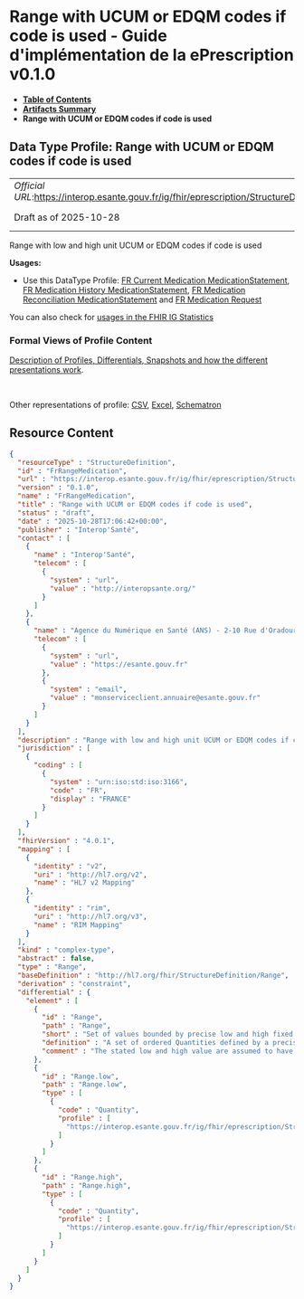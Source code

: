 # Range with UCUM or EDQM codes if code is used - Guide d'implémentation de la ePrescription v0.1.0

* [**Table of Contents**](toc.md)
* [**Artifacts Summary**](artifacts.md)
* **Range with UCUM or EDQM codes if code is used**

## Data Type Profile: Range with UCUM or EDQM codes if code is used 

| | |
| :--- | :--- |
| *Official URL*:https://interop.esante.gouv.fr/ig/fhir/eprescription/StructureDefinition/FrRangeMedication | *Version*:0.1.0 |
| Draft as of 2025-10-28 | *Computable Name*:FrRangeMedication |

 
Range with low and high unit UCUM or EDQM codes if code is used 

**Usages:**

* Use this DataType Profile: [FR Current Medication MedicationStatement](StructureDefinition-fr-current-medication-medicationstatement.md), [FR Medication History MedicationStatement](StructureDefinition-fr-medication-history-medicationstatement.md), [FR Medication Reconciliation MedicationStatement](StructureDefinition-fr-medication-reconciliation-statement.md) and [FR Medication Request](StructureDefinition-fr-medicationrequest.md)

You can also check for [usages in the FHIR IG Statistics](https://packages2.fhir.org/xig/ans.fhir.fr.eprescription|current/StructureDefinition/FrRangeMedication)

### Formal Views of Profile Content

 [Description of Profiles, Differentials, Snapshots and how the different presentations work](http://build.fhir.org/ig/FHIR/ig-guidance/readingIgs.html#structure-definitions). 

 

Other representations of profile: [CSV](StructureDefinition-FrRangeMedication.csv), [Excel](StructureDefinition-FrRangeMedication.xlsx), [Schematron](StructureDefinition-FrRangeMedication.sch) 



## Resource Content

```json
{
  "resourceType" : "StructureDefinition",
  "id" : "FrRangeMedication",
  "url" : "https://interop.esante.gouv.fr/ig/fhir/eprescription/StructureDefinition/FrRangeMedication",
  "version" : "0.1.0",
  "name" : "FrRangeMedication",
  "title" : "Range with UCUM or EDQM codes if code is used",
  "status" : "draft",
  "date" : "2025-10-28T17:06:42+00:00",
  "publisher" : "Interop'Santé",
  "contact" : [
    {
      "name" : "Interop'Santé",
      "telecom" : [
        {
          "system" : "url",
          "value" : "http://interopsante.org/"
        }
      ]
    },
    {
      "name" : "Agence du Numérique en Santé (ANS) - 2-10 Rue d'Oradour-sur-Glane, 75015 Paris",
      "telecom" : [
        {
          "system" : "url",
          "value" : "https://esante.gouv.fr"
        },
        {
          "system" : "email",
          "value" : "monserviceclient.annuaire@esante.gouv.fr"
        }
      ]
    }
  ],
  "description" : "Range with low and high unit UCUM or EDQM codes if code is used",
  "jurisdiction" : [
    {
      "coding" : [
        {
          "system" : "urn:iso:std:iso:3166",
          "code" : "FR",
          "display" : "FRANCE"
        }
      ]
    }
  ],
  "fhirVersion" : "4.0.1",
  "mapping" : [
    {
      "identity" : "v2",
      "uri" : "http://hl7.org/v2",
      "name" : "HL7 v2 Mapping"
    },
    {
      "identity" : "rim",
      "uri" : "http://hl7.org/v3",
      "name" : "RIM Mapping"
    }
  ],
  "kind" : "complex-type",
  "abstract" : false,
  "type" : "Range",
  "baseDefinition" : "http://hl7.org/fhir/StructureDefinition/Range",
  "derivation" : "constraint",
  "differential" : {
    "element" : [
      {
        "id" : "Range",
        "path" : "Range",
        "short" : "Set of values bounded by precise low and high fixed quantity (no comparator)",
        "definition" : "A set of ordered Quantities defined by a precise low and high limit defined by a fixed quantity (no comparator)",
        "comment" : "The stated low and high value are assumed to have arbitrarily high precision when it comes to determining which values are in the range. I.e. 1.99 is not in the range 2 -> 3. Low and high limit are precisely defined, no element 'comparator' in the simpleQuantity defining each bound. The limits are defined by a fixed quantity (no comparator)."
      },
      {
        "id" : "Range.low",
        "path" : "Range.low",
        "type" : [
          {
            "code" : "Quantity",
            "profile" : [
              "https://interop.esante.gouv.fr/ig/fhir/eprescription/StructureDefinition/FrSimpleQuantityMedication"
            ]
          }
        ]
      },
      {
        "id" : "Range.high",
        "path" : "Range.high",
        "type" : [
          {
            "code" : "Quantity",
            "profile" : [
              "https://interop.esante.gouv.fr/ig/fhir/eprescription/StructureDefinition/FrSimpleQuantityMedication"
            ]
          }
        ]
      }
    ]
  }
}

```
